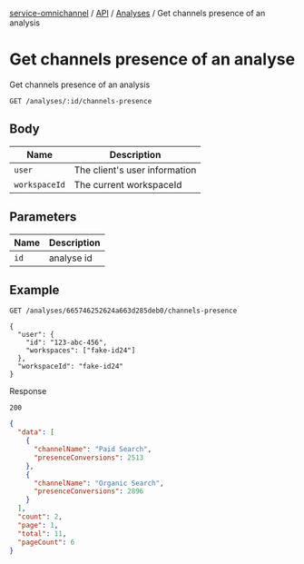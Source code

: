 [service-omnichannel](../../../../README.md) / [API](../README.md) / [Analyses](./README.md) / Get channels presence of an  analysis 

# Get channels presence of an analyse

Get channels presence of an  analysis 

```text
GET /analyses/:id/channels-presence
```

## Body

| Name           | Description                                         |
|----------------|-----------------------------------------------------|
| `user`         | The client's user information                       |
| `workspaceId`  | The current workspaceId                             |


## Parameters

| Name           | Description                                         |
|----------------|-----------------------------------------------------|
| `id`           | analyse id                                          |


## Example

```text
GET /analyses/665746252624a663d285deb0/channels-presence

{
  "user": {
    "id": "123-abc-456",
    "workspaces": ["fake-id24"]
  },
  "workspaceId": "fake-id24"
} 
```

Response

```text
200
```

```json
{
  "data": [
    {
      "channelName": "Paid Search",
      "presenceConversions": 2513
    },
    {
      "channelName": "Organic Search",
      "presenceConversions": 2896
    }
  ],
  "count": 2,
  "page": 1,
  "total": 11,
  "pageCount": 6
}
            

```